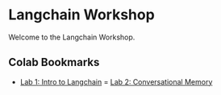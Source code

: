 # Langchain Workshop

Welcome to the Langchain Workshop.


## Colab Bookmarks

- [Lab 1: Intro to Langchain](https://colab.research.google.com/drive/16tvSZwcBTNFJbVAqBH1QbCSxv7RuZcHH)
= [Lab 2: Conversational Memory](https://colab.research.google.com/drive/1eZVE6xFqbBn6L-37n9xF7mZs3QVVBAF9)